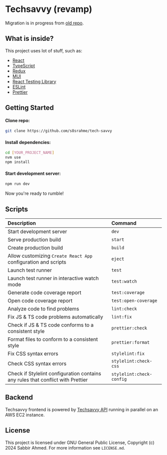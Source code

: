 # Techsavvy (revamp)

Migration is in progress from [old repo](https://github.com/s8srahme/techsavvy).

## What is inside?

This project uses lot of stuff, such as:

- [React](https://react.dev/)
- [TypeScript](https://www.typescriptlang.org/)
- [Redux](https://redux.js.org/)
- [MUI](https://mui.com/)
- [React Testing Library](https://testing-library.com/docs/react-testing-library/intro)
- [ESLint](https://eslint.org/)
- [Prettier](https://prettier.io/)

## Getting Started

#### Clone repo:

```bash
git clone https://github.com/s8srahme/tech-savvy
```

#### Install dependencies:

```bash
cd [YOUR_PROJECT_NAME]
nvm use
npm install
```

#### Start development server:

```bash
npm run dev
```

Now you're ready to rumble!

## Scripts

| Description                                                                     | Command                  |
| :------------------------------------------------------------------------------ | :----------------------- |
| Start development server                                                        | `dev`                    |
| Serve production build                                                          | `start`                  |
| Create production build                                                         | `build`                  |
| Allow customizing `Create React App` configuration and scripts                  | `eject`                  |
| Launch test runner                                                              | `test`                   |
| Launch test runner in interactive watch mode                                    | `test:watch`             |
| Generate code coverage report                                                   | `test:coverage`          |
| Open code coverage report                                                       | `test:open-coverage`     |
| Analyze code to find problems                                                   | `lint:check`             |
| Fix JS & TS code problems automatically                                         | `lint:fix`               |
| Check if JS & TS code conforms to a consistent style                            | `prettier:check`         |
| Format files to conform to a consistent style                                   | `prettier:format`        |
| Fix CSS syntax errors                                                           | `stylelint:fix`          |
| Check CSS syntax errors                                                         | `stylelint:check-css`    |
| Check if Stylelint configuration contains any rules that conflict with Prettier | `stylelint:check-config` |

## Backend

Techsavvy frontend is powered by [Techsavvy API](https://github.com/s8srahme/techsavvy-api) running in parallel on an AWS EC2 instance.

## License

This project is licensed under GNU General Public License, Copyright (c) 2024 Sabbir Ahmed. For more information see `LICENSE.md`.
